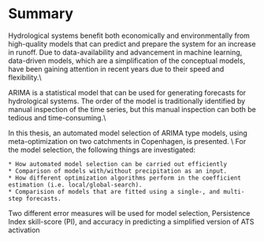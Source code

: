 # Summary

Hydrological systems benefit both economically and environmentally from high-quality models that can predict and prepare the system for an increase in runoff. Due to data-availability and advancement in machine learning, data-driven models, which are a  simplification of the conceptual models, have been gaining attention in recent years due to their speed and flexibility.\\

ARIMA is a statistical model that can be used for generating forecasts for hydrological systems. The order of the model is traditionally identified by manual inspection of the time series, but this manual inspection can both be tedious and time-consuming.\\

In this thesis, an automated model selection of ARIMA type models, using meta-optimization on two catchments in Copenhagen, is presented. \\
For the model selection, the following things are investigated:


	* How automated model selection can be carried out efficiently
	* Comparison of models with/without precipitation as an input.
	* How different optimization algorithms perform in the coefficient estimation (i.e. local/global-search).
	* Comparision of models that are fitted using a single-, and multi-step forecasts.


Two different error measures will be used for model selection, Persistence Index skill-score (PI),  and accuracy in predicting a simplified version of ATS activation 

